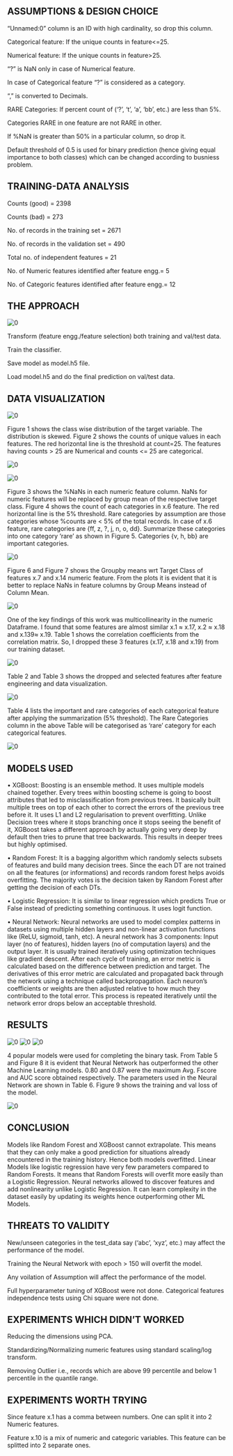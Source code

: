 
## ASSUMPTIONS & DESIGN CHOICE

“Unnamed:0” column is an ID with high cardinality, so drop this column.

Categorical feature: If the unique counts in feature<=25.

Numerical feature: If the unique counts in feature>25.

“?” is NaN only in case of Numerical feature.

In case of Categorical feature “?” is considered as a category.

“,” is converted to Decimals.

RARE Categories: If percent count of (‘?’, ‘t’, ‘a’, ‘bb’, etc.) are less than 5%.

Categories RARE in one feature are not RARE in other.

If %NaN is greater than 50% in a particular column, so drop it.

Default threshold of 0.5 is used for binary prediction (hence giving equal importance to both classes) which can be changed according to busniess problem.


## TRAINING-DATA ANALYSIS

Counts (good) = 2398

Counts (bad) = 273

No. of records in the training set = 2671

No. of records in the validation set = 490

Total no. of independent features = 21

No. of Numeric features identified after feature engg.= 5

No. of Categoric features identified after feature engg.= 12


## THE APPROACH

![0](img/0.png)

Transform (feature engg./feature selection) both training and val/test data.

Train the classifier.

Save model as model.h5 file.

Load model.h5 and do the final prediction on val/test data.

## DATA VISUALIZATION

![0](img/1.png)


Figure 1 shows the class wise distribution of the target variable. The distribution is skewed. Figure 2 shows the counts of unique values in each features. The red horizontal line is the threshold at count=25. The features having counts > 25 are Numerical and counts <= 25 are categorical.

![0](img/3.png)

![0](img/4.png)

Figure 3 shows the %NaNs in each numeric feature column. NaNs for numeric features will be replaced by group mean of the respective target class. Figure 4 shows the count of each categories in x.6 feature. The red horizontal line is the 5% threshold. Rare categories by assumption are those categories whose %counts are < 5% of the total records. In case of x.6 feature, rare categories are {ff, z, ?, j, n, o, dd}. Summarize these categories into one category ‘rare’ as shown in Figure 5. Categories {v, h, bb} are important categories.

![0](img/6.png)

Figure 6 and Figure 7 shows the Groupby means wrt Target Class of features x.7 and x.14 numeric feature. From the plots it is evident that it is better to replace NaNs in feature columns by Group Means instead of Column Mean.

![0](img/7.png)


One of the key findings of this work was multicollinearity in the numeric Dataframe. I found that some features are almost similar x.1 ≈ x.17, x.2 ≈ x.18 and x.139≈ x.19. Table 1 shows the correlation coefficients from the correlation matrix. So, I dropped these 3 features (x.17, x.18 and x.19) from our training dataset.

![0](img/8.png)


Table 2 and Table 3 shows the dropped and selected features after feature engineering and data visualization.

![0](img/9.png)

Table 4 lists the important and rare categories of each categorical feature after applying the summarization (5% threshold). The Rare Categories column in the above Table will be categorised as ‘rare’ category for each categorical features.

![0](img/10.png)


## MODELS USED

• XGBoost: Boosting is an ensemble method. It uses multiple models chained together. Every trees within boosting scheme is going to boost attributes that led to misclassification from previous trees. It basically built multiple trees on top of each other to correct the errors of the previous tree before it. It uses L1 and
L2 regularisation to prevent overfitting. Unlike Decision trees where it stops branching once it stops seeing the benefit of it, XGBoost takes a different approach by actually going very deep by default then tries to prune that tree backwards. This results in deeper trees but highly optimised.

• Random Forest: It is a bagging algorithm which randomly selects subsets of features and build many decision trees. Since the each DT are not trained on all the features (or informations) and records random forest helps avoids overfitting. The majority votes is the decision taken by Random Forest after getting
the decision of each DTs.

• Logistic Regression: It is similar to linear regression which predicts True or False instead of predicting something continuous. It uses logit function.

• Neural Network: Neural networks are used to model complex patterns in datasets using multiple hidden layers and non-linear activation functions like (ReLU, sigmoid, tanh, etc). A neural network has 3 components: Input layer (no of features), hidden layers (no of computation layers) and the output layer. It
is usually trained iteratively using optimization techniques like gradient descent. After each cycle of training, an error metric is calculated based on the difference between prediction and target. The derivatives of this error metric are calculated and propagated back through the network using a technique
called backpropagation. Each neuron’s coefficients or weights are then adjusted relative to how much they contributed to the total error. This process is repeated iteratively until the network error drops below an acceptable threshold.


## RESULTS

![0](img/11.png)
![0](img/12.png)
![0](img/13.png)

4 popular models were used for completing the binary task. From Table 5 and Figure 8 it is evident that Neural Network has outperformed the other Machine Learning models. 0.80 and 0.87 were the maximum Avg. Fscore and AUC score obtained respectively. The parameters used in the Neural Network are shown in Table 6. Figure 9
shows the training and val loss of the model.

![0](img/14.png)


## CONCLUSION

Models like Random Forest and XGBoost cannot extrapolate. This means that they can only make a good prediction for situations already encountered in the training history. Hence both models overfitted. Linear Models like logistic regression have very few parameters compared to Random Forests. It means that Random Forests will overfit more easily than a Logistic Regression. Neural networks allowed to discover features and add nonlinearity unlike Logistic Regression. It can
learn complexity in the dataset easily by updating its weights hence outperforming other ML Models.


## THREATS TO VALIDITY

New/unseen categories in the test_data say (‘abc’, ‘xyz’, etc.) may affect the performance of the model. 

Training the Neural Network with epoch > 150 will overfit the model. 

Any voilation of Assumption will affect the performance of the model. 

Full hyperparameter tuning of XGBoost were not done. Categorical features independence tests using Chi square were not done.

## EXPERIMENTS WHICH DIDN’T WORKED

Reducing the dimensions using PCA.

Standardizing/Normalizing numeric features using standard scaling/log transform.

Removing Outlier i.e., records which are above 99 percentile and below 1 percentile in the quantile range.

## EXPERIMENTS WORTH TRYING

Since feature x.1 has a comma between numbers. One can split it into 2 Numeric features.

Feature x.10 is a mix of numeric and categoric variables. This feature can be splitted into 2 separate ones.


